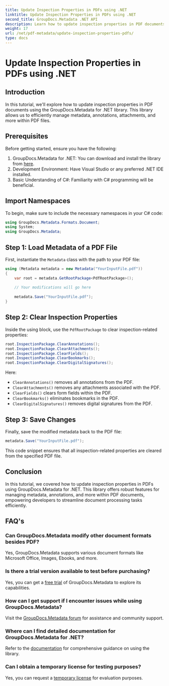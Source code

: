 ```yaml
---
title: Update Inspection Properties in PDFs using .NET
linktitle: Update Inspection Properties in PDFs using .NET
second_title: GroupDocs.Metadata .NET API
description: Learn how to update inspection properties in PDF documents using GroupDocs.Metadata for .NET. Efficiently manage metadata and annotations with C#.
weight: 17
url: /net/pdf-metadata/update-inspection-properties-pdfs/
type: docs
---
```

# Update Inspection Properties in PDFs using .NET

## Introduction
In this tutorial, we'll explore how to update inspection properties in PDF documents using the GroupDocs.Metadata for .NET library. This library allows us to efficiently manage metadata, annotations, attachments, and more within PDF files.
## Prerequisites
Before getting started, ensure you have the following:
1. GroupDocs.Metadata for .NET: You can download and install the library from [here](https://releases.groupdocs.com/metadata/net/).
2. Development Environment: Have Visual Studio or any preferred .NET IDE installed.
3. Basic Understanding of C#: Familiarity with C# programming will be beneficial.

## Import Namespaces
To begin, make sure to include the necessary namespaces in your C# code:
```csharp
using GroupDocs.Metadata.Formats.Document;
using System;
using GroupDocs.Metadata;
```
## Step 1: Load Metadata of a PDF File
First, instantiate the `Metadata` class with the path to your PDF file:
```csharp
using (Metadata metadata = new Metadata("YourInputFile.pdf"))
{
    var root = metadata.GetRootPackage<PdfRootPackage>();
    
    // Your modifications will go here
    
    metadata.Save("YourInputFile.pdf");
}
```
## Step 2: Clear Inspection Properties
Inside the using block, use the `PdfRootPackage` to clear inspection-related properties:
```csharp
root.InspectionPackage.ClearAnnotations();
root.InspectionPackage.ClearAttachments();
root.InspectionPackage.ClearFields();
root.InspectionPackage.ClearBookmarks();
root.InspectionPackage.ClearDigitalSignatures();
```
Here:
- `ClearAnnotations()` removes all annotations from the PDF.
- `ClearAttachments()` removes any attachments associated with the PDF.
- `ClearFields()` clears form fields within the PDF.
- `ClearBookmarks()` eliminates bookmarks in the PDF.
- `ClearDigitalSignatures()` removes digital signatures from the PDF.
## Step 3: Save Changes
Finally, save the modified metadata back to the PDF file:
```csharp
metadata.Save("YourInputFile.pdf");
```
This code snippet ensures that all inspection-related properties are cleared from the specified PDF file.

## Conclusion
In this tutorial, we covered how to update inspection properties in PDFs using GroupDocs.Metadata for .NET. This library offers robust features for managing metadata, annotations, and more within PDF documents, empowering developers to streamline document processing tasks efficiently.

## FAQ's
### Can GroupDocs.Metadata modify other document formats besides PDF?
Yes, GroupDocs.Metadata supports various document formats like Microsoft Office, Images, Ebooks, and more.
### Is there a trial version available to test before purchasing?
Yes, you can get a [free trial](https://releases.groupdocs.com/) of GroupDocs.Metadata to explore its capabilities.
### How can I get support if I encounter issues while using GroupDocs.Metadata?
Visit the [GroupDocs.Metadata forum](https://forum.groupdocs.com/c/metadata/14) for assistance and community support.
### Where can I find detailed documentation for GroupDocs.Metadata for .NET?
Refer to the [documentation](https://tutorials.groupdocs.com/metadata/net/) for comprehensive guidance on using the library.
### Can I obtain a temporary license for testing purposes?
Yes, you can request a [temporary license](https://purchase.groupdocs.com/temporary-license/) for evaluation purposes.
